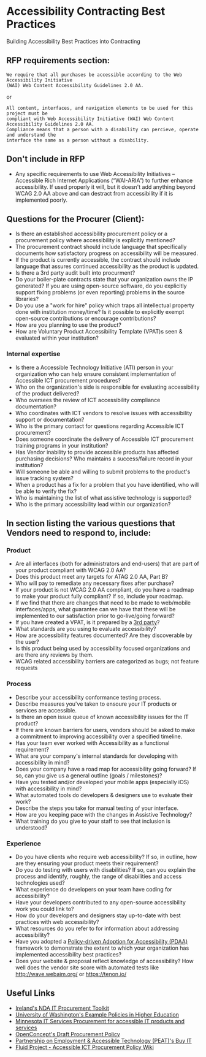 # Accessibility Contracting Best Practices
Building Accessibility Best Practices into Contracting

## RFP requirements section:

    We require that all purchases be accessible according to the Web Accessibility Initiative 
    (WAI) Web Content Accessibility Guidelines 2.0 AA. 

or

    All content, interfaces, and navigation elements to be used for this project must be 
    compliant with Web Accessibility Initiative (WAI) Web Content Accessibility Guidelines 2.0 AA. 
    Compliance means that a person with a disability can percieve, operate and understand the 
    interface the same as a person without a disability.

## Don't include in RFP
 - Any specific requirements to use Web Accessibility Initiatives – Accessible Rich Internet Applications (“WAI-ARIA”) to further enhance accessibility. If used properly it will, but it doesn't add anything beyond WCAG 2.0 AA above and can destract from accessibility if it is implemented poorly. 

## Questions for the Procurer (Client):
 - Is there an established accessibility procurement policy or a procurement policy where accessibility is explicitly mentioned?
 - The procurement contract should include language that specifically documents how satisfactory progress on accessibility will be measured. 
 - If the product is currently accessible, the contract should include language that assures continued accessibility as the product is updated. 
 - Is there a 3rd party audit built into procurment?
 - Do your boiler-plate contracts state that your organization owns the IP generated? If you are using open-source software, do you explicitly support fixing problems (or even reporting) problems in the source libraries? 
 - Do you use a "work for hire" policy which traps all intellectual property done with institution money/time? Is it possible to explicitly exempt open-source contributions or encourage contributions?
 - How are you planning to use the product?
 - How are Voluntary Product Accessibility Template (VPAT)s seen & evaluated within your institution?

### Internal expertise
 - Is there a Accessible Technology Initiative (ATI) person in your organization who can help ensure consistent implementation of Accessible ICT procurement procedures?
 - Who on the organization's side is responsible for evaluating accessibility of the product delivered?
 - Who oversees the review of ICT accessibility compliance documentation?
 - Who coordinates with ICT vendors to resolve issues with accessibility support or documentation?
 - Who is the primary contact for questions regarding Accessible ICT procurement?
 - Does someone coordinate the delivery of Accessible ICT procurement training programs in your institution?
 - Has Vendor inability to provide accessible products has affected purchasing decisions? Who maintains a success/failure record in your institution?
 - Will someone be able and willing to submit problems to the product's issue tracking system?
 - When a product has a fix for a problem that you have identified, who will be able to verify the fix?
 - Who is maintaining the list of what assistive technology is supported?
 - Who is the primary accessibility lead within our organization?

## In section listing the various questions that Vendors need to respond to, include:

### Product
 - Are all interfaces (both for administrators and end-users) that are part of your product compliant with WCAG 2.0 AA?
 - Does this product meet any targets for ATAG 2.0 AA, Part B?
 - Who will pay to remediate any necessary fixes after purchase?
 - If your product is not WCAG 2.0 AA compliant, do you have a roadmap to make your product fully compliant? If so, include your roadmap. 
 - If we find that there are changes that need to be made to web/mobile interfaces/apps, what guarantee can we have that these will be implemented to our satisfaction prior to go-live/going forward?
 - If you have created a VPAT, is it prepared by a [3rd party](http://www.karlgroves.com/2011/07/07/why-a-third-party-should-prepare-your-vpatgpat/)?
 - What standards are you using to evaluate accessibility?
 - How are accessibility features documented? Are they discoverable by the user?
 - Is this product being used by accessibility focused organizations and are there any reviews by them.
 - WCAG related accessibility barriers are categorized as bugs; not feature requests
 
### Process
 - Describe your accessibility conformance testing process.
 - Describe measures you've taken to ensoure your IT products or services are accessible.
 - Is there an open issue queue of known accessibility issues for the IT product?
 - If there are known barriers for users, vendors should be asked to make a commitment to improving accessibility over a specified timeline.
 - Has your team ever worked with Accessibility as a functional requirement?
 - What are your company's internal standards for developing with accessibility in mind? 
 - Does your company have a road map for accessibility going forward? If so, can you give us a general outline (goals / milestones)?
 - Have you tested and/or developed your mobile apps (especially iOS) with accessibility in mind?
 - What automated tools do developers & designers use to evaluate their work?
 - Describe the steps you take for manual testing of your interface.
 - How are you keeping pace with the changes in Assistive Technology?
 - What training do you give to your staff to see that inclusion is understood?

### Experience 
 - Do you have clients who require web accessibility? If so, in outline, how are they ensuring your product meets their requirement?
 - Do you do testing with users with disabilities? If so, can you explain the process and identify, roughly, the range of disabilities and access technologies used?
 - What experience do developers on your team have coding for accessibility?
 - Have your developers contributed to any open-source accessibility work you could link to?
 - How do your developers and designers stay up-to-date with best practices with web accessibility?
 - What resources do you refer to for information about addressing accessibility?
 - Have you adopted a [Policy-driven Adoption for Accessibility (PDAA)](http://mn.gov/mnit/programs/accessibility/it-procurement.jsp) framework to demonstrate the extent to which your organization has implemented accessibility best practices?
 - Does your website & proposal reflect knowledge of accessibility? How well does the vendor site score with automated tests like http://wave.webaim.org/ or https://tenon.io/

## Useful Links
- [Ireland's NDA IT Procurement Toolkit](http://universaldesign.ie/Technology-ICT/IT-Procurement-Toolkit/IT-Procurement-Toolkit.html)
- [University of Washington's Example Policies in Higher Education](http://www.washington.edu/accessibility/requirements/example-policies/)
- [Minnesota IT Services Procurement for accessible IT products and services](https://mn.gov/mnit/programs/accessibility/it-procurement.jsp)
- [OpenConcept's Draft Procurement Policy](https://openconcept.ca/blog/mike/drafting-procurement-policy)
- [Partnership on Employment & Accessible Technology (PEAT)'s Buy IT](http://www.peatworks.org/Buy-IT)
- [Fluid Project - Accessible ICT Procurement Policy Wiki](https://wiki.fluidproject.org/display/fluid/Accessible+ICT+Procurement+Policy)
